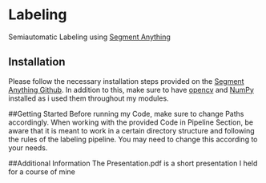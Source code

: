 # Labeling
Semiautomatic Labeling using [Segment Anything](https://segment-anything.com)

## Installation
Please follow the necessary installation steps provided on the [Segment Anything Github](https://github.com/facebookresearch/segment-anything). In addition to this, make sure to have [opencv](https://pypi.org/project/opencv-python/) and [NumPy](https://numpy.org/install/) installed as i used them throughout my modules. 

##Getting Started
Before running my Code, make sure to change Paths accordingly. When working with the provided Code in Pipeline Section, be aware that it is meant to work in a certain directory structure and following the rules of the labeling pipeline. You may need to change this according to your needs. 

##Additional Information
The Presentation.pdf is a short presentation I held for a course of mine 
